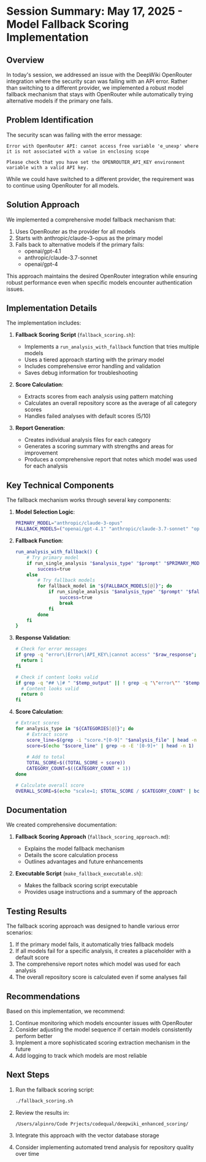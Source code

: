 # Session Summary: May 17, 2025 - Model Fallback Scoring Implementation

## Overview

In today's session, we addressed an issue with the DeepWiki OpenRouter integration where the security scan was failing with an API error. Rather than switching to a different provider, we implemented a robust model fallback mechanism that stays with OpenRouter while automatically trying alternative models if the primary one fails.

## Problem Identification

The security scan was failing with the error message:
```
Error with OpenRouter API: cannot access free variable 'e_unexp' where it is not associated with a value in enclosing scope

Please check that you have set the OPENROUTER_API_KEY environment variable with a valid API key.
```

While we could have switched to a different provider, the requirement was to continue using OpenRouter for all models.

## Solution Approach

We implemented a comprehensive model fallback mechanism that:

1. Uses OpenRouter as the provider for all models
2. Starts with anthropic/claude-3-opus as the primary model
3. Falls back to alternative models if the primary fails:
   - openai/gpt-4.1
   - anthropic/claude-3.7-sonnet
   - openai/gpt-4

This approach maintains the desired OpenRouter integration while ensuring robust performance even when specific models encounter authentication issues.

## Implementation Details

The implementation includes:

1. **Fallback Scoring Script** (`fallback_scoring.sh`):
   - Implements a `run_analysis_with_fallback` function that tries multiple models
   - Uses a tiered approach starting with the primary model
   - Includes comprehensive error handling and validation
   - Saves debug information for troubleshooting

2. **Score Calculation**:
   - Extracts scores from each analysis using pattern matching
   - Calculates an overall repository score as the average of all category scores
   - Handles failed analyses with default scores (5/10)

3. **Report Generation**:
   - Creates individual analysis files for each category
   - Generates a scoring summary with strengths and areas for improvement
   - Produces a comprehensive report that notes which model was used for each analysis

## Key Technical Components

The fallback mechanism works through several key components:

1. **Model Selection Logic**:
   ```bash
   PRIMARY_MODEL="anthropic/claude-3-opus"
   FALLBACK_MODELS=("openai/gpt-4.1" "anthropic/claude-3.7-sonnet" "openai/gpt-4")
   ```

2. **Fallback Function**:
   ```bash
   run_analysis_with_fallback() {
       # Try primary model
       if run_single_analysis "$analysis_type" "$prompt" "$PRIMARY_MODEL"; then
           success=true
       else
           # Try fallback models
           for fallback_model in "${FALLBACK_MODELS[@]}"; do
               if run_single_analysis "$analysis_type" "$prompt" "$fallback_model"; then
                   success=true
                   break
               fi
           done
       fi
   }
   ```

3. **Response Validation**:
   ```bash
   # Check for error messages
   if grep -q "error\|Error\|API_KEY\|cannot access" "$raw_response"; then
     return 1
   fi
   
   # Check if content looks valid
   if grep -q "## \|# " "$temp_output" || ! grep -q "\"error\"" "$temp_output"; then
     # Content looks valid
     return 0
   fi
   ```

4. **Score Calculation**:
   ```bash
   # Extract scores
   for analysis_type in "${CATEGORIES[@]}"; do
       # Extract score
       score_line=$(grep -i "score.*[0-9]" "$analysis_file" | head -n 1)
       score=$(echo "$score_line" | grep -o -E '[0-9]+' | head -n 1)
       
       # Add to total
       TOTAL_SCORE=$((TOTAL_SCORE + score))
       CATEGORY_COUNT=$((CATEGORY_COUNT + 1))
   done
   
   # Calculate overall score
   OVERALL_SCORE=$(echo "scale=1; $TOTAL_SCORE / $CATEGORY_COUNT" | bc)
   ```

## Documentation

We created comprehensive documentation:

1. **Fallback Scoring Approach** (`fallback_scoring_approach.md`):
   - Explains the model fallback mechanism
   - Details the score calculation process
   - Outlines advantages and future enhancements

2. **Executable Script** (`make_fallback_executable.sh`):
   - Makes the fallback scoring script executable
   - Provides usage instructions and a summary of the approach

## Testing Results

The fallback scoring approach was designed to handle various error scenarios:

1. If the primary model fails, it automatically tries fallback models
2. If all models fail for a specific analysis, it creates a placeholder with a default score
3. The comprehensive report notes which model was used for each analysis
4. The overall repository score is calculated even if some analyses fail

## Recommendations

Based on this implementation, we recommend:

1. Continue monitoring which models encounter issues with OpenRouter
2. Consider adjusting the model sequence if certain models consistently perform better
3. Implement a more sophisticated scoring extraction mechanism in the future
4. Add logging to track which models are most reliable

## Next Steps

1. Run the fallback scoring script:
   ```bash
   ./fallback_scoring.sh
   ```

2. Review the results in:
   ```
   /Users/alpinro/Code Prjects/codequal/deepwiki_enhanced_scoring/
   ```

3. Integrate this approach with the vector database storage
4. Consider implementing automated trend analysis for repository quality over time
